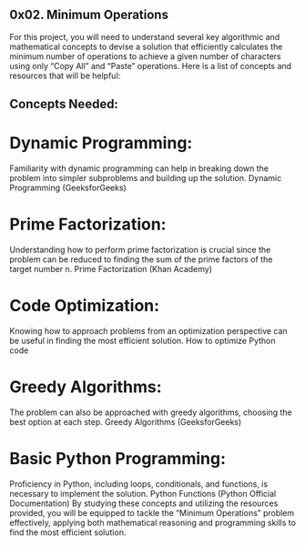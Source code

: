 ## 0x02. Minimum Operations

For this project, you will need to understand several key algorithmic and mathematical concepts to devise a solution that efficiently calculates the minimum number of operations to achieve a given number of characters using only “Copy All” and “Paste” operations. Here is a list of concepts and resources that will be helpful:

## Concepts Needed:
# Dynamic Programming:

Familiarity with dynamic programming can help in breaking down the problem into simpler subproblems and building up the solution.
Dynamic Programming (GeeksforGeeks)

# Prime Factorization:

Understanding how to perform prime factorization is crucial since the problem can be reduced to finding the sum of the prime factors of the target number n.
Prime Factorization (Khan Academy)

# Code Optimization:

Knowing how to approach problems from an optimization perspective can be useful in finding the most efficient solution.
How to optimize Python code

# Greedy Algorithms:

The problem can also be approached with greedy algorithms, choosing the best option at each step.
Greedy Algorithms (GeeksforGeeks)

# Basic Python Programming:

Proficiency in Python, including loops, conditionals, and functions, is necessary to implement the solution.
Python Functions (Python Official Documentation)
By studying these concepts and utilizing the resources provided, you will be equipped to tackle the “Minimum Operations” problem effectively, applying both mathematical reasoning and programming skills to find the most efficient solution.